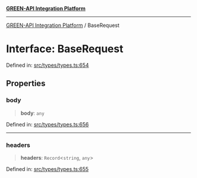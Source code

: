 [**GREEN-API Integration Platform**](../README.md)

***

[GREEN-API Integration Platform](../globals.md) / BaseRequest

# Interface: BaseRequest

Defined in: [src/types/types.ts:654](https://github.com/green-api/greenapi-integration/blob/20ab1c18eae4ff2cd48cede03d005dd7127abc0b/src/types/types.ts#L654)

## Properties

### body

> **body**: `any`

Defined in: [src/types/types.ts:656](https://github.com/green-api/greenapi-integration/blob/20ab1c18eae4ff2cd48cede03d005dd7127abc0b/src/types/types.ts#L656)

***

### headers

> **headers**: `Record`\<`string`, `any`\>

Defined in: [src/types/types.ts:655](https://github.com/green-api/greenapi-integration/blob/20ab1c18eae4ff2cd48cede03d005dd7127abc0b/src/types/types.ts#L655)
